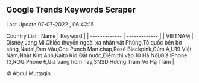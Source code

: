 

## Google Trends Keywords Scraper 
 
Last Update 07-07-2022 , 06:42:15

Country List :
 Name  | Keyword |
| ------------- | ------------- |
| VIETNAM | Disney,Jang Mi,Chiếc thuyền ngoài xa nhân vật Phùng,Tổ quốc bên bờ sóng,Nadal,Đen Vâu,One Punch Man chap,Rosé Blackpink,Cúm A,U19 Việt Nam,Nhật Kim Anh,Kaito Kid,Đất nước,Điểm thi vào 10 Hà Nội,Giá iPhone 13,ROG Phone 6,Giá vang hôm nay,SNSD,Hương Tràm,Võ Hạ Trâm |



© Abdul Muttaqin 
